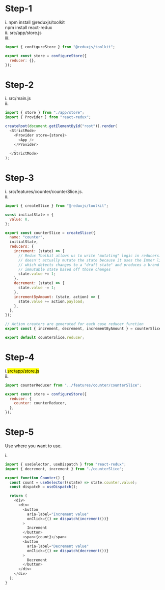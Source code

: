 # Step-1

i. npm install @reduxjs/toolkit <br> npm install react-redux
<br/>
ii. src/app/store.js
<br/>
iii.

```javascript
import { configureStore } from "@reduxjs/toolkit";

export const store = configureStore({
  reducer: {},
});
```

# Step-2

i. src/main.js
<br/>
ii.

```javascript
import { store } from "./app/store";
import { Provider } from "react-redux";

createRoot(document.getElementById("root")).render(
  <StrictMode>
    <Provider store={store}>
      <App />
    </Provider>
    ,
  </StrictMode>
);
```

# Step-3

i. src/features/counter/counterSlice.js.
<br/>
ii.

```javascript
import { createSlice } from "@reduxjs/toolkit";

const initialState = {
  value: 0,
};

export const counterSlice = createSlice({
  name: "counter",
  initialState,
  reducers: {
    increment: (state) => {
      // Redux Toolkit allows us to write "mutating" logic in reducers. It
      // doesn't actually mutate the state because it uses the Immer library,
      // which detects changes to a "draft state" and produces a brand new
      // immutable state based off those changes
      state.value += 1;
    },
    decrement: (state) => {
      state.value -= 1;
    },
    incrementByAmount: (state, action) => {
      state.value += action.payload;
    },
  },
});

// Action creators are generated for each case reducer function
export const { increment, decrement, incrementByAmount } = counterSlice.actions;

export default counterSlice.reducer;
```

# Step-4

i.<mark>src/app/store.js</mark>
<br>
ii.

```javascript
import counterReducer from "../features/counter/counterSlice";

export const store = configureStore({
  reducer: {
    counter: counterReducer,
  },
});
```

# Step-5

Use where you want to use.

i.

```javascript
import { useSelector, useDispatch } from "react-redux";
import { decrement, increment } from "./counterSlice";

export function Counter() {
  const count = useSelector((state) => state.counter.value);
  const dispatch = useDispatch();

  return (
    <div>
      <div>
        <button
          aria-label="Increment value"
          onClick={() => dispatch(increment())}
        >
          Increment
        </button>
        <span>{count}</span>
        <button
          aria-label="Decrement value"
          onClick={() => dispatch(decrement())}
        >
          Decrement
        </button>
      </div>
    </div>
  );
}
```
